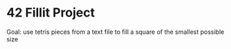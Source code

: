 # 42 Fillit Project

Goal: use tetris pieces from a text file to fill a square of the smallest possible size
